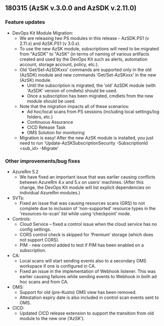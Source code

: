 ## 180315 (AzSK v.3.0.0 and AzSDK v.2.11.0)
### Feature updates

*	DevOps Kit Module Migration: 
    *	We are releasing *two* PS modules in this release - AzSDK.PS1 (v 2.11.x) and AzSK.PS1 (v 3.0.x). 
    *	To use the new AzSK module, subscriptions will need to be migrated from "AzSDK" to "AzSK" (in terms of naming of various  artifacts created and used by the DevOps Kit such as alerts, automation account, storage account, policy, etc.).
     *	Old ‘Get/Set-AzSDKxxx’ commands are supported only in the old (AzSDK) module and new commands ‘Get/Set-AzSKxxx’ in the new (AzSK) module.
        *	Until the subscription is migrated, the 'old' AzSDK module (with 'AzSDK' version of cmdlets) should be used.
        *	Once a subscription has been migrated, cmdlets from the new module should be used.
     *	Note that the migration impacts all of these scenarios:
        *	Ad hoc/local scans from PS sessions (including local settings/log folders, etc.)
        *	Continuous Assurance
        *	CICD Release Task
        *	OMS Solution for monitoring
    *	Migration is easy! After the new AzSK module is installed, you just need to run ‘Update-AzSKSubscriptionSecurity -SubscriptionId <sub_id> -Migrate’
 
### Other improvements/bug fixes

*	AzureRm 5.2 
    *	We have fixed an important issue that was earlier causing conflicts between AzureRm 4.x and 5.x on users' machines. (After this change, the DevOps Kit module will list explicit dependencies on individual AzureRm modules.)
*	SVTs: 
    *	Fixed an issue that was causing resources scans (GRS) to not complete due to inclusion of 'non-supported' resource types in the 'resources-to-scan' list while using ‘checkpoint’ mode.
*	Controls:
    * Cloud Service – fixed a control issue when the cloud service has no config settings.
    *	CORS control check is skipped for ‘Premium’ storage (which does not support CORS).
    *	PIM - new control added to test if PIM has been enabled on a subscription.
*	CA:
     *	Local scans will start sending events also to a secondary OMS workspace if one is configured in CA.
     *	Fixed an issue in the implementation of Webhook listener. This was earlier causing failures while sending events to Webhook in both ad hoc scans and from CA. 
*	OMS:
     *	Support for old (pre-Kusto) OMS view has been removed.
     *	Attestation expiry date is also included in control scan events sent to OMS.
*	CICD: 
     *  Updated CICD release extension to support the transition from old module to the new one (‘AzSK’).

